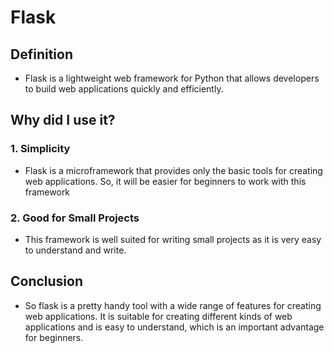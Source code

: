 # Flask

## Definition
- Flask is a lightweight web framework for Python that allows developers to build web applications quickly and efficiently.

## Why did I use it?

### 1. Simplicity

- Flask is a microframework that provides only the basic tools for creating web applications. So, it will be easier for beginners to work with this framework

### 2. Good for Small Projects

- This framework is well suited for writing small projects as it is very easy to understand and write.

## Conclusion
- So flask is a pretty handy tool with a wide range of features for creating web applications. It is suitable for creating different kinds of web applications and is easy to understand, which is an important advantage for beginners.
  